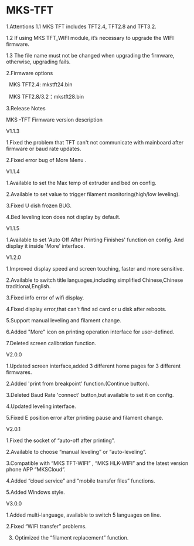# MKS-TFT

1.Attentions
1.1 MKS TFT includes TFT2.4, TFT2.8 and TFT3.2.

1.2 If using MKS TFT_WIFI module, it’s necessary to upgrade the WIFI firmware. 

1.3 The file name must not be changed when upgrading the firmware, otherwise, upgrading fails.

2.Firmware options

  MKS TFT2.4: mkstft24.bin
  
  MKS TFT2.8/3.2：mkstft28.bin
  
3.Release Notes

MKS -TFT Firmware version description

V1.1.3

1.Fixed the problem that TFT can't not communicate with mainboard after firmware or baud rate updates.

2.Fixed error bug of More Menu .

V1.1.4

1.Available to set the Max temp of extruder and bed on config.

2.Available to set value to trigger filament monitoring(high/low leveling).

3.Fixed U dish frozen BUG.

4.Bed leveling icon does not display by default.

V1.1.5

1.Available to set 'Auto Off After Printing Finishes' function on config. And display it inside 'More' interface.

V1.2.0

1.Improved display speed and screen touching, faster and more sensitive.

2.Available to switch title languages,including simplified Chinese,Chinese traditional,English.

3.Fixed info error of wifi display.

4.Fixed display error,that can't find sd card or u disk after reboots.

5.Support manual leveling and filament change.

6.Added "More" icon on printing operation interface for user-defined.

7.Deleted screen calibration function.

V2.0.0

1.Updated screen interface,added 3 different home pages for 3 different firmwares.

2.Added 'print from breakpoint' function.(Continue button).

3.Deleted Baud Rate 'connect' button,but available to set it on config.

4.Updated leveling interface.

5.Fixed E position error after printing pause and filament change.

V2.0.1

1.Fixed the socket of “auto-off after printing”.

2.Available to choose “manual leveling” or “auto-leveling”.

3.Compatible with “MKS TFT-WIFI” , “MKS HLK-WIFI” and the latest version phone APP “MKSCloud”.

4.Added “cloud service” and “mobile transfer files” functions.

5.Added Windows style.

V3.0.0

1.Added multi-language, available to switch 5 languages on line.

2.Fixed “WIFI transfer” problems.

3. Optimized the “filament replacement” function.
